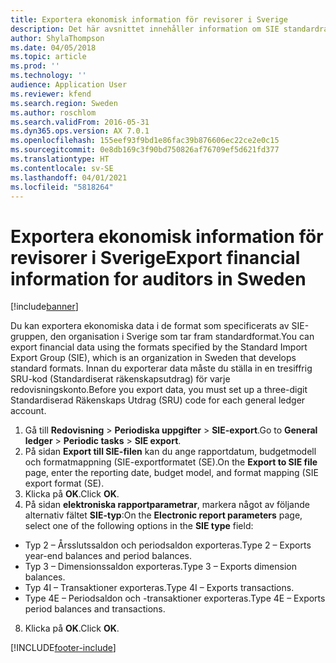 ```yaml
---
title: Exportera ekonomisk information för revisorer i Sverige
description: Det här avsnittet innehåller information om SIE standardrapporten för Sverige.
author: ShylaThompson
ms.date: 04/05/2018
ms.topic: article
ms.prod: ''
ms.technology: ''
audience: Application User
ms.reviewer: kfend
ms.search.region: Sweden
ms.author: roschlom
ms.search.validFrom: 2016-05-31
ms.dyn365.ops.version: AX 7.0.1
ms.openlocfilehash: 155eef93f9bd1e86fac39b876606ec22ce2e0c15
ms.sourcegitcommit: 0e8db169c3f90bd750826af76709ef5d621fd377
ms.translationtype: HT
ms.contentlocale: sv-SE
ms.lasthandoff: 04/01/2021
ms.locfileid: "5818264"
---
```

# <a name="export-financial-information-for-auditors-in-sweden"></a><span data-ttu-id="77a66-103">Exportera ekonomisk information för revisorer i Sverige</span><span class="sxs-lookup"><span data-stu-id="77a66-103">Export financial information for auditors in Sweden</span></span>

[!include[banner](../includes/banner.md)]

<span data-ttu-id="77a66-104">Du kan exportera ekonomiska data i de format som specificerats av SIE-gruppen, den organisation i Sverige som tar fram standardformat.</span><span class="sxs-lookup"><span data-stu-id="77a66-104">You can export financial data using the formats specified by the Standard Import Export Group (SIE), which is an organization in Sweden that develops standard formats.</span></span> <span data-ttu-id="77a66-105">Innan du exporterar data måste du ställa in en tresiffrig SRU-kod (Standardiserat räkenskapsutdrag) för varje redovisningskonto.</span><span class="sxs-lookup"><span data-stu-id="77a66-105">Before you export data, you must set up a three-digit Standardiserad Räkenskaps Utdrag (SRU) code for each general ledger account.</span></span> 

1. <span data-ttu-id="77a66-106">Gå till **Redovisning** > **Periodiska uppgifter** > **SIE-export**.</span><span class="sxs-lookup"><span data-stu-id="77a66-106">Go to **General ledger** > **Periodic tasks** > **SIE export**.</span></span> 
2. <span data-ttu-id="77a66-107">På sidan **Export till SIE-filen** kan du ange rapportdatum, budgetmodell och formatmappning (SIE-exportformatet (SE).</span><span class="sxs-lookup"><span data-stu-id="77a66-107">On the **Export to SIE file** page, enter the reporting date, budget model, and format mapping (SIE export format (SE).</span></span> 
3. <span data-ttu-id="77a66-108">Klicka på **OK**.</span><span class="sxs-lookup"><span data-stu-id="77a66-108">Click **OK**.</span></span> 
4. <span data-ttu-id="77a66-109">På sidan **elektroniska rapportparametrar**, markera något av följande alternativ fältet **SIE-typ**:</span><span class="sxs-lookup"><span data-stu-id="77a66-109">On the **Electronic report parameters** page, select one of the following options in the **SIE type** field:</span></span> 
  - <span data-ttu-id="77a66-110">Typ 2 – Årsslutssaldon och periodsaldon exporteras.</span><span class="sxs-lookup"><span data-stu-id="77a66-110">Type 2 – Exports year-end balances and period balances.</span></span> 
  - <span data-ttu-id="77a66-111">Typ 3 – Dimensionssaldon exporteras.</span><span class="sxs-lookup"><span data-stu-id="77a66-111">Type 3 – Exports dimension balances.</span></span> 
  - <span data-ttu-id="77a66-112">Typ 4I – Transaktioner exporteras.</span><span class="sxs-lookup"><span data-stu-id="77a66-112">Type 4I – Exports transactions.</span></span> 
  - <span data-ttu-id="77a66-113">Type 4E – Periodsaldon och -transaktioner exporteras.</span><span class="sxs-lookup"><span data-stu-id="77a66-113">Type 4E – Exports period balances and transactions.</span></span> 
8. <span data-ttu-id="77a66-114">Klicka på **OK**.</span><span class="sxs-lookup"><span data-stu-id="77a66-114">Click **OK**.</span></span> 


[!INCLUDE[footer-include](../../includes/footer-banner.md)]